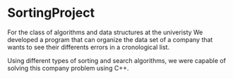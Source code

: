 # SortingProject

For the class of algorithms and data structures at the univeristy 
We developed a program that can organize the data set of a company that wants to see their differents errors in a cronological list.

Using different types of sorting and search algorithms, we were capable of solving this company problem using C++.
